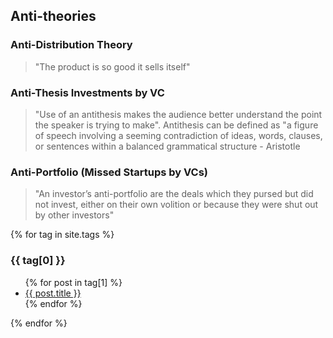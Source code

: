 


## Anti-theories

### Anti-Distribution Theory 
> "The product is so good it sells itself"

### Anti-Thesis Investments by VC

> "Use of an antithesis makes the audience better understand the point the speaker is trying to make". Antithesis can be defined as "a figure of speech involving a seeming contradiction of ideas, words, clauses, or sentences within a balanced grammatical structure - Aristotle

### Anti-Portfolio (Missed Startups by VCs)

> "An investor’s anti-portfolio are the deals which they pursed but did not invest, either on their own volition or because they were shut out by other investors"


{% for tag in site.tags %}
  <h3>{{ tag[0] }}</h3>
  <ul>
    {% for post in tag[1] %}
      <li><a href="{{ post.url }}">{{ post.title }}</a></li>
    {% endfor %}
  </ul>
{% endfor %}
